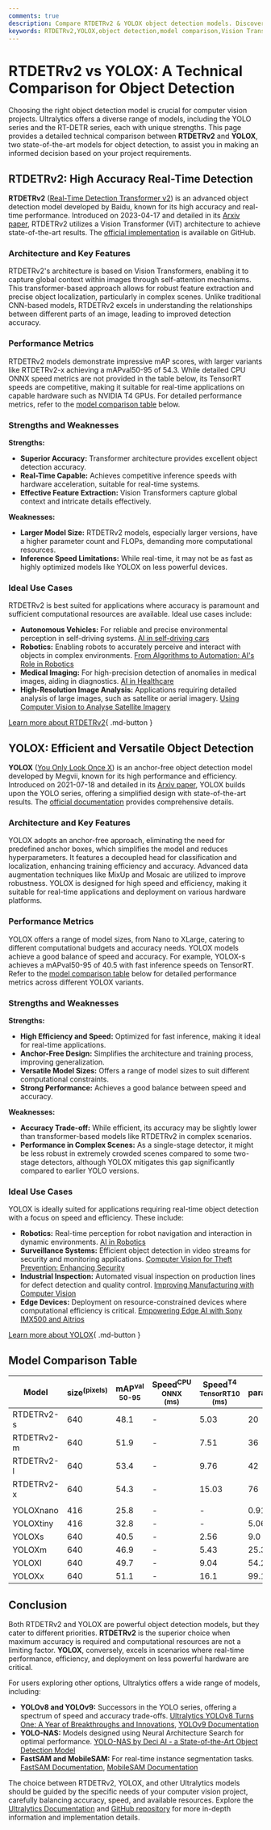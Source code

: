 ```yaml
---
comments: true
description: Compare RTDETRv2 & YOLOX object detection models. Discover their strengths, performance, and use cases to choose the best model for your project.
keywords: RTDETRv2,YOLOX,object detection,model comparison,Vision Transformers,real-time detection,Yolo models,Ultralytics computer vision
---
```


# RTDETRv2 vs YOLOX: A Technical Comparison for Object Detection

Choosing the right object detection model is crucial for computer vision projects. Ultralytics offers a diverse range of models, including the YOLO series and the RT-DETR series, each with unique strengths. This page provides a detailed technical comparison between **RTDETRv2** and **YOLOX**, two state-of-the-art models for object detection, to assist you in making an informed decision based on your project requirements.

<script async src="https://cdn.jsdelivr.net/npm/chart.js"></script>
<script defer src="../../javascript/benchmark.js"></script>

<canvas id="modelComparisonChart" width="1024" height="400" active-models='["RTDETRv2", "YOLOX"]'></canvas>

## RTDETRv2: High Accuracy Real-Time Detection

**RTDETRv2** ([Real-Time Detection Transformer v2](https://docs.ultralytics.com/models/rtdetr/)) is an advanced object detection model developed by Baidu, known for its high accuracy and real-time performance. Introduced on 2023-04-17 and detailed in its [Arxiv paper](https://arxiv.org/abs/2304.08069), RTDETRv2 utilizes a Vision Transformer (ViT) architecture to achieve state-of-the-art results. The [official implementation](https://github.com/lyuwenyu/RT-DETR/tree/main/rtdetrv2_pytorch) is available on GitHub.

### Architecture and Key Features

RTDETRv2's architecture is based on Vision Transformers, enabling it to capture global context within images through self-attention mechanisms. This transformer-based approach allows for robust feature extraction and precise object localization, particularly in complex scenes. Unlike traditional CNN-based models, RTDETRv2 excels in understanding the relationships between different parts of an image, leading to improved detection accuracy.

### Performance Metrics

RTDETRv2 models demonstrate impressive mAP scores, with larger variants like RTDETRv2-x achieving a mAPval50-95 of 54.3. While detailed CPU ONNX speed metrics are not provided in the table below, its TensorRT speeds are competitive, making it suitable for real-time applications on capable hardware such as NVIDIA T4 GPUs. For detailed performance metrics, refer to the [model comparison table](#model-comparison-table) below.

### Strengths and Weaknesses

**Strengths:**

- **Superior Accuracy:** Transformer architecture provides excellent object detection accuracy.
- **Real-Time Capable:** Achieves competitive inference speeds with hardware acceleration, suitable for real-time systems.
- **Effective Feature Extraction:** Vision Transformers capture global context and intricate details effectively.

**Weaknesses:**

- **Larger Model Size:** RTDETRv2 models, especially larger versions, have a higher parameter count and FLOPs, demanding more computational resources.
- **Inference Speed Limitations:** While real-time, it may not be as fast as highly optimized models like YOLOX on less powerful devices.

### Ideal Use Cases

RTDETRv2 is best suited for applications where accuracy is paramount and sufficient computational resources are available. Ideal use cases include:

- **Autonomous Vehicles:** For reliable and precise environmental perception in self-driving systems. [AI in self-driving cars](https://www.ultralytics.com/solutions/ai-in-automotive)
- **Robotics:** Enabling robots to accurately perceive and interact with objects in complex environments. [From Algorithms to Automation: AI's Role in Robotics](https://www.ultralytics.com/blog/from-algorithms-to-automation-ais-role-in-robotics)
- **Medical Imaging:** For high-precision detection of anomalies in medical images, aiding in diagnostics. [AI in Healthcare](https://www.ultralytics.com/solutions/ai-in-healthcare)
- **High-Resolution Image Analysis:** Applications requiring detailed analysis of large images, such as satellite or aerial imagery. [Using Computer Vision to Analyse Satellite Imagery](https://www.ultralytics.com/blog/using-computer-vision-to-analyse-satellite-imagery)

[Learn more about RTDETRv2](https://docs.ultralytics.com/models/rtdetr/){ .md-button }

## YOLOX: Efficient and Versatile Object Detection

**YOLOX** ([You Only Look Once X](https://github.com/Megvii-BaseDetection/YOLOX)) is an anchor-free object detection model developed by Megvii, known for its high performance and efficiency. Introduced on 2021-07-18 and detailed in its [Arxiv paper](https://arxiv.org/abs/2107.08430), YOLOX builds upon the YOLO series, offering a simplified design with state-of-the-art results. The [official documentation](https://yolox.readthedocs.io/en/latest/) provides comprehensive details.

### Architecture and Key Features

YOLOX adopts an anchor-free approach, eliminating the need for predefined anchor boxes, which simplifies the model and reduces hyperparameters. It features a decoupled head for classification and localization, enhancing training efficiency and accuracy. Advanced data augmentation techniques like MixUp and Mosaic are utilized to improve robustness. YOLOX is designed for high speed and efficiency, making it suitable for real-time applications and deployment on various hardware platforms.

### Performance Metrics

YOLOX offers a range of model sizes, from Nano to XLarge, catering to different computational budgets and accuracy needs. YOLOX models achieve a good balance of speed and accuracy. For example, YOLOX-s achieves a mAPval50-95 of 40.5 with fast inference speeds on TensorRT. Refer to the [model comparison table](#model-comparison-table) below for detailed performance metrics across different YOLOX variants.

### Strengths and Weaknesses

**Strengths:**

- **High Efficiency and Speed:** Optimized for fast inference, making it ideal for real-time applications.
- **Anchor-Free Design:** Simplifies the architecture and training process, improving generalization.
- **Versatile Model Sizes:** Offers a range of model sizes to suit different computational constraints.
- **Strong Performance:** Achieves a good balance between speed and accuracy.

**Weaknesses:**

- **Accuracy Trade-off:** While efficient, its accuracy may be slightly lower than transformer-based models like RTDETRv2 in complex scenarios.
- **Performance in Complex Scenes:** As a single-stage detector, it might be less robust in extremely crowded scenes compared to some two-stage detectors, although YOLOX mitigates this gap significantly compared to earlier YOLO versions.

### Ideal Use Cases

YOLOX is ideally suited for applications requiring real-time object detection with a focus on speed and efficiency. These include:

- **Robotics:** Real-time perception for robot navigation and interaction in dynamic environments. [AI in Robotics](https://www.ultralytics.com/solutions)
- **Surveillance Systems:** Efficient object detection in video streams for security and monitoring applications. [Computer Vision for Theft Prevention: Enhancing Security](https://www.ultralytics.com/blog/computer-vision-for-theft-prevention-enhancing-security)
- **Industrial Inspection:** Automated visual inspection on production lines for defect detection and quality control. [Improving Manufacturing with Computer Vision](https://www.ultralytics.com/blog/improving-manufacturing-with-computer-vision)
- **Edge Devices:** Deployment on resource-constrained devices where computational efficiency is critical. [Empowering Edge AI with Sony IMX500 and Aitrios](https://www.ultralytics.com/blog/empowering-edge-ai-with-sony-imx500-and-aitrios)

[Learn more about YOLOX](https://github.com/Megvii-BaseDetection/YOLOX){ .md-button }

## Model Comparison Table

| Model      | size<sup>(pixels) | mAP<sup>val<br>50-95 | Speed<sup>CPU ONNX<br>(ms) | Speed<sup>T4 TensorRT10<br>(ms) | params<sup>(M) | FLOPs<sup>(B) |
| ---------- | ----------------- | -------------------- | -------------------------- | ------------------------------- | -------------- | ------------- |
| RTDETRv2-s | 640               | 48.1                 | -                          | 5.03                            | 20             | 60            |
| RTDETRv2-m | 640               | 51.9                 | -                          | 7.51                            | 36             | 100           |
| RTDETRv2-l | 640               | 53.4                 | -                          | 9.76                            | 42             | 136           |
| RTDETRv2-x | 640               | 54.3                 | -                          | 15.03                           | 76             | 259           |
|            |                   |                      |                            |                                 |                |               |
| YOLOXnano  | 416               | 25.8                 | -                          | -                               | 0.91           | 1.08          |
| YOLOXtiny  | 416               | 32.8                 | -                          | -                               | 5.06           | 6.45          |
| YOLOXs     | 640               | 40.5                 | -                          | 2.56                            | 9.0            | 26.8          |
| YOLOXm     | 640               | 46.9                 | -                          | 5.43                            | 25.3           | 73.8          |
| YOLOXl     | 640               | 49.7                 | -                          | 9.04                            | 54.2           | 155.6         |
| YOLOXx     | 640               | 51.1                 | -                          | 16.1                            | 99.1           | 281.9         |

## Conclusion

Both RTDETRv2 and YOLOX are powerful object detection models, but they cater to different priorities. **RTDETRv2** is the superior choice when maximum accuracy is required and computational resources are not a limiting factor. **YOLOX**, conversely, excels in scenarios where real-time performance, efficiency, and deployment on less powerful hardware are critical.

For users exploring other options, Ultralytics offers a wide range of models, including:

- **YOLOv8 and YOLOv9:** Successors in the YOLO series, offering a spectrum of speed and accuracy trade-offs. [Ultralytics YOLOv8 Turns One: A Year of Breakthroughs and Innovations](https://www.ultralytics.com/blog/ultralytics-yolov8-turns-one-a-year-of-breakthroughs-and-innovations), [YOLOv9 Documentation](https://docs.ultralytics.com/models/yolov9/)
- **YOLO-NAS:** Models designed using Neural Architecture Search for optimal performance. [YOLO-NAS by Deci AI - a State-of-the-Art Object Detection Model](https://docs.ultralytics.com/models/yolo-nas/)
- **FastSAM and MobileSAM:** For real-time instance segmentation tasks. [FastSAM Documentation](https://docs.ultralytics.com/models/fast-sam/), [MobileSAM Documentation](https://docs.ultralytics.com/models/mobile-sam/)

The choice between RTDETRv2, YOLOX, and other Ultralytics models should be guided by the specific needs of your computer vision project, carefully balancing accuracy, speed, and available resources. Explore the [Ultralytics Documentation](https://docs.ultralytics.com/models/) and [GitHub repository](https://github.com/ultralytics/ultralytics) for more in-depth information and implementation details.
